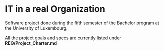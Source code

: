 # IT in a real Organization

Software project done during the fifth semester of the Bachelor program at the University of Luxembourg.

All the project goals and specs are currently listed under **REQ/Project_Charter.md**
